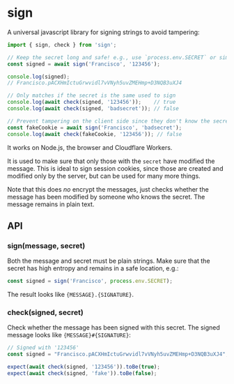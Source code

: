 # sign

A universal javascript library for signing strings to avoid tampering:

```js
import { sign, check } from 'sign';

// Keep the secret long and safe! e.g., use `process.env.SECRET` or similar
const signed = await sign('Francisco', '123456');

console.log(signed);
// Francisco.pACXHmIctuGrwvidl7vVNyh5uvZMEHmp+D3NQB3uXJ4

// Only matches if the secret is the same used to sign
console.log(await check(signed, '123456'));    // true
console.log(await check(signed, 'badsecret')); // false

// Prevent tampering on the client side since they don't know the secret
const fakeCookie = await sign('Francisco', 'badsecret');
console.log(await check(fakeCookie, '123456')); // false

```

It works on Node.js, the browser and Cloudflare Workers.

It is used to make sure that only those with the `secret` have modified the message. This is ideal to sign session cookies, since those are created and modified only by the server, but can be used for many more things.

Note that this does *no* encrypt the messages, just checks whether the message has been modified by someone who knows the secret. The message remains in plain text.

## API

### sign(message, secret)

Both the message and secret must be plain strings. Make sure that the secret has high entropy and remains in a safe location, e.g.:

```js
const signed = sign('Francisco', process.env.SECRET);
```

The result looks like `{MESSAGE}.{SIGNATURE}`.


### check(signed, secret)

Check whether the message has been signed with this secret. The signed message looks like `{MESSAGE}#{SIGNATURE}`:

```js
// Signed with '123456'
const signed = "Francisco.pACXHmIctuGrwvidl7vVNyh5uvZMEHmp+D3NQB3uXJ4";

expect(await check(signed, '123456')).toBe(true);
expect(await check(signed, 'fake')).toBe(false);
```
